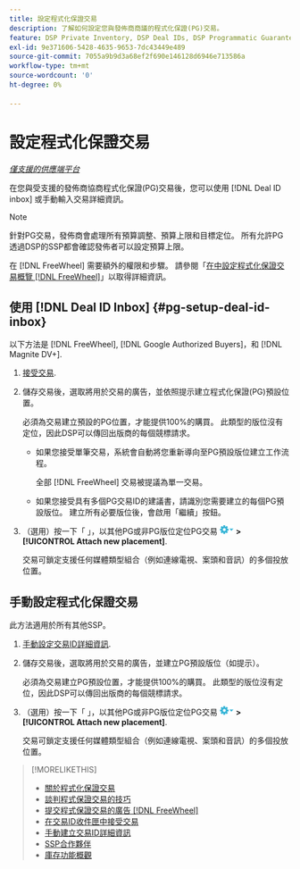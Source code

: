 ```yaml
---
title: 設定程式化保證交易
description: 了解如何設定您與發佈商商議的程式化保證(PG)交易。
feature: DSP Private Inventory, DSP Deal IDs, DSP Programmatic Guaranteed Deals
exl-id: 9e371606-5428-4635-9653-7dc43449e489
source-git-commit: 7055a9b9d3a68ef2f690e146128d6946e713586a
workflow-type: tm+mt
source-wordcount: '0'
ht-degree: 0%

---
```


# 設定程式化保證交易

*[僅支援的供應端平台](programmatic-guaranteed-about.md)*

在您與受支援的發佈商協商程式化保證(PG)交易後，您可以使用 [!DNL Deal ID inbox] 或手動輸入交易詳細資訊。

>[!NOTE]
>
> 針對PG交易，發佈商會處理所有預算調整、預算上限和目標定位。 所有允許PG透過DSP的SSP都會確認發佈者可以設定預算上限。
>
> 在 [!DNL FreeWheel] 需要額外的權限和步驟。 請參閱「[在中設定程式化保證交易概覽 [!DNL FreeWheel]](freewheel-overview.md)」以取得詳細資訊。

## 使用 [!DNL Deal ID Inbox] {#pg-setup-deal-id-inbox}

以下方法是 [!DNL FreeWheel], [!DNL Google Authorized Buyers]，和 [!DNL Magnite DV+].

1. [接受交易](deal-id-inbox-accept.md).

1. 儲存交易後，選取將用於交易的廣告，並依照提示建立程式化保證(PG)預設位置。

   必須為交易建立預設的PG位置，才能提供100%的購買。 此類型的版位沒有定位，因此DSP可以傳回出版商的每個競標請求。

   * 如果您接受單筆交易，系統會自動將您重新導向至PG預設版位建立工作流程。

      全部 [!DNL FreeWheel] 交易被提議為單一交易。

   * 如果您接受具有多個PG交易ID的建議書，請識別您需要建立的每個PG預設版位。 建立所有必要版位後，會啟用「繼續」按鈕。

1. （選用）按一下「 」，以其他PG或非PG版位定位PG交易 ![選項功能表](/help/dsp/assets/options-menu.png) **>[!UICONTROL Attach new placement]**.

   交易可鎖定支援任何媒體類型組合（例如連線電視、案頭和音訊）的多個投放位置。

## 手動設定程式化保證交易

此方法適用於所有其他SSP。

1. [手動設定交易ID詳細資訊](deal-id-create.md).

1. 儲存交易後，選取將用於交易的廣告，並建立PG預設版位（如提示）。

   必須為交易建立PG預設位置，才能提供100%的購買。 此類型的版位沒有定位，因此DSP可以傳回出版商的每個競標請求。

1. （選用）按一下「 」，以其他PG或非PG版位定位PG交易 ![選項功能表](/help/dsp/assets/options-menu.png) **>[!UICONTROL Attach new placement]**.

   交易可鎖定支援任何媒體類型組合（例如連線電視、案頭和音訊）的多個投放位置。

>[!MORELIKETHIS]
>
>* [關於程式化保證交易](programmatic-guaranteed-about.md)
>* [談判程式保證交易的技巧](/help/dsp/inventory/programmatic-guaranteed-tips.md)
>* [提交程式保證交易的廣告 [!DNL FreeWheel]](freewheel-submit.md)
>* [在交易ID收件匣中接受交易](deal-id-inbox-accept.md)
>* [手動建立交易ID詳細資訊](deal-id-create.md)
>* [SSP合作夥伴](ssp-partners.md)
>* [庫存功能概觀](inventory-overview.md)

